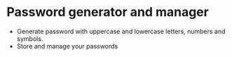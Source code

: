 # Password generator and manager

- Generate password with uppercase and lowercase letters, numbers and symbols.
- Store and manage your passwords
